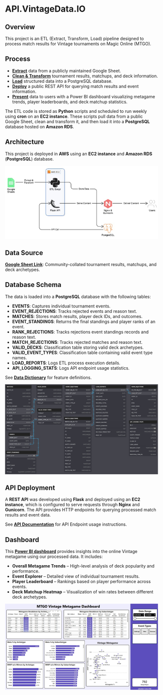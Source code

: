 # API.VintageData.IO

## Overview

This project is an ETL (Extract, Transform, Load) pipeline designed to process match results for Vintage tournaments on Magic Online (MTGO).

## Process

- **<ins>Extract</ins>** data from a publicly maintained Google Sheet.
- **<ins>Clean & Transform</ins>** tournament results, matchups, and deck information.
- **<ins>Load</ins>** structured data into a PostgreSQL database.
- **<ins>Deploy</ins>** a public REST API for querying match results and event information.
- **<ins>Present</ins>** data to users with a Power BI dashboard visualizing metagame trends, player leaderboards, and deck matchup statistics.

The ETL code is stored as **Python** scripts and scheduled to run weekly using **cron** on an **EC2 instance**. These scripts pull data from a public Google Sheet, clean and transform it, and then load it into a **PostgreSQL** database hosted on **Amazon RDS**.

## Architecture

This project is deployed in **AWS** using an **EC2 instance** and **Amazon RDS** (**PostgreSQL**) database.

<p align="center">
<img src="https://github.com/cderickson/API.VintageData.IO/blob/main/arch.jpg?raw=true">
</p>

## Data Source

[**Google Sheet Link**](https://docs.google.com/spreadsheets/d/1wxR3iYna86qrdViwHjUPzHuw6bCNeMLb72M25hpUHYk/edit?gid=1611466830#gid=1611466830): Community-collated tournament results, matchups, and deck archetypes.

## Database Schema

The data is loaded into a **PostgreSQL** database with the following tables:

- **EVENTS**: Captures individual tournament events.
- **EVENT_REJECTIONS**: Tracks rejected events and reason text.
- **MATCHES**: Stores match results, player deck IDs, and outcomes.
- **EVENT_STANDINGS**: Returns the final standings and player ranks of an event.
- **RANK_REJECTIONS**: Tracks rejections event standings records and reason text.
- **MATCH_REJECTIONS**: Tracks rejected matches and reason text.
- **VALID_DECKS**: Classification table storing valid deck archetypes.
- **VALID_EVENT_TYPES**: Classification table containing valid event type names.
- **LOAD_REPORTS**: Logs ETL process execution details.
- **API_LOGGING_STATS**: Logs API endpoint usage statistics.

See [**Data Dictionary**](https://github.com/cderickson/Vintage-Metagame-API/wiki/Data-Dictionary) for feature definitions.

<p align="center">
<img src="https://github.com/cderickson/API.VintageData.IO/blob/main/erd.jpg?raw=true">
</p>

## **API Deployment**

A **REST API** was developed using **Flask** and deployed using an **EC2 instance**, which is configured to serve requests through **Nginx** and **Gunicorn**. The API provides HTTP endpoints for querying processed match results and event data.

See [**API Documentation**](https://github.com/cderickson/MTGO-Vintage-Metagame-Data/wiki/API-Documentation) for API Endpoint usage instructions.

## Dashboard

This [**Power BI dashboard**](https://cderickson.io/vintage-data/dashboard/) provides insights into the online Vintage metagame using our processed data. It includes:

- **Overall Metagame Trends** – High-level analysis of deck popularity and performance.
- **Event Explorer** – Detailed view of individual tournament results.
- **Player Leaderboard** – Rankings based on player performance across events.
- **Deck Matchup Heatmap** – Visualization of win rates between different deck archetypes.

<p align="center">
<img src="https://github.com/cderickson/API.VintageData.IO/blob/main/powerbi.jpg?raw=true">
</p>

<br>
